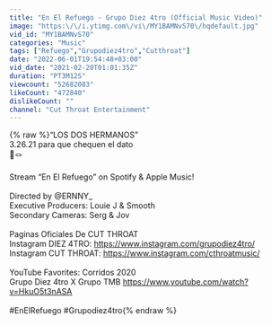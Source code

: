 ```yaml
---
title: "En El Refuego - Grupo Diez 4tro (Official Music Video)"
image: "https:\/\/i.ytimg.com\/vi\/MY1BAMNvS70\/hqdefault.jpg"
vid_id: "MY1BAMNvS70"
categories: "Music"
tags: ["Refuego","Grupodiez4tro","Cutthroat"]
date: "2022-06-01T19:54:48+03:00"
vid_date: "2021-02-20T01:01:35Z"
duration: "PT3M12S"
viewcount: "52682083"
likeCount: "472840"
dislikeCount: ""
channel: "Cut Throat Entertainment"
---
```

{% raw %}“LOS DOS HERMANOS”<br />3.26.21 para que chequen el dato<br />👞🪢<br /><br />Stream “En El Refuego” on Spotify &amp; Apple Music!<br /><br />Directed by @ERNNY_<br />Executive Producers: Louie J &amp; Smooth<br />Secondary Cameras: Serg &amp; Jov<br /><br />Paginas Oficiales De CUT THROAT<br />Instagram DIEZ 4TRO: <a rel="nofollow" target="blank" href="https://www.instagram.com/grupodiez4tro/">https://www.instagram.com/grupodiez4tro/</a><br />Instagram CUT THROAT: <a rel="nofollow" target="blank" href="https://www.instagram.com/cthroatmusic/">https://www.instagram.com/cthroatmusic/</a><br /><br />YouTube Favorites: Corridos 2020<br />Grupo Diez 4tro X Grupo TMB <a rel="nofollow" target="blank" href="https://www.youtube.com/watch?v=HkuO5t3nASA">https://www.youtube.com/watch?v=HkuO5t3nASA</a><br /><br />#EnElRefuego #Grupodiez4tro{% endraw %}
